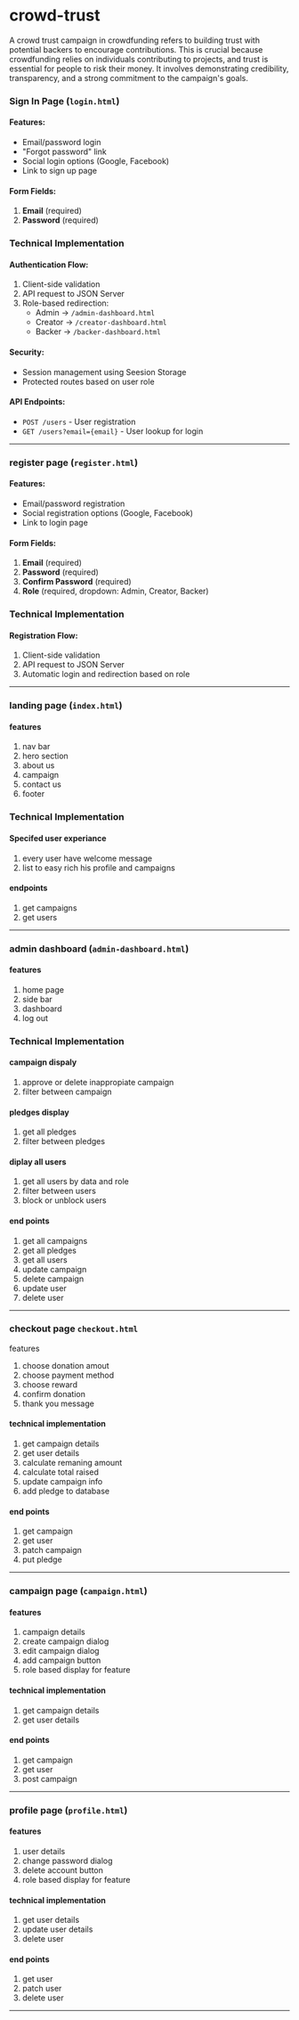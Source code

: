# crowd-trust
A crowd trust campaign in crowdfunding refers to building trust with potential backers to encourage contributions. This is crucial because crowdfunding relies on individuals contributing to projects, and trust is essential for people to risk their money. It involves demonstrating credibility, transparency, and a strong commitment to the campaign's goals.

### Sign In Page (`login.html`)

#### Features:
- Email/password login
- "Forgot password" link
- Social login options (Google, Facebook)
- Link to sign up page

#### Form Fields:
1. **Email** (required)
2. **Password** (required)

### Technical Implementation

#### Authentication Flow:
1. Client-side validation
2. API request to JSON Server
3. Role-based redirection:
   - Admin → `/admin-dashboard.html`
   - Creator → `/creator-dashboard.html`
   - Backer → `/backer-dashboard.html`

#### Security:
- Session management using Seesion Storage
- Protected routes based on user role

#### API Endpoints:
- `POST /users` - User registration
- `GET /users?email={email}` - User lookup for login
*************************
### register page (`register.html`)
#### Features:
- Email/password registration
- Social registration options (Google, Facebook)
- Link to login page

#### Form Fields:
1. **Email** (required)
2. **Password** (required)
3. **Confirm Password** (required)
4. **Role** (required, dropdown: Admin, Creator, Backer)

### Technical Implementation

#### Registration Flow:
1. Client-side validation
2. API request to JSON Server
3. Automatic login and redirection based on role
***********************
### landing page (`index.html`)
#### features 
1. nav bar
2. hero section
3. about us
4. campaign
5. contact us
6. footer
### Technical Implementation
#### Specifed user experiance
1. every user have welcome message
2. list to easy rich his profile and campaigns
#### endpoints
1. get  campaigns
2. get  users
**************************
### admin dashboard (`admin-dashboard.html`)
#### features 
1. home page
2. side bar
3. dashboard
4. log out


### Technical Implementation

 #### campaign dispaly 
 1. approve or delete inappropiate campaign
 2. filter between campaign
 #### pledges display
 1. get all pledges
 2. filter between pledges
 #### diplay all users
 1. get all users by data and role
 2. filter between users
 3. block or unblock users
#### end points
1. get all campaigns
2. get all pledges
3. get all users
4. update campaign
5. delete campaign
6. update user
7. delete user
***********************************
### checkout page `checkout.html`
features
1. choose donation amout
2. choose payment method
3. choose reward
4. confirm donation
5. thank you message

#### technical implementation
1. get campaign details
2. get user details
3. calculate remaning amount
4. calculate total raised
5. update campaign info
6. add pledge to database
 #### end points
 1. get campaign
 2. get user
 3. patch campaign
 4. put pledge
*****************************
### campaign page (`campaign.html`)
#### features
1. campaign details
2. create campaign dialog
3. edit campaign dialog
4. add campaign button
5. role based display for feature
 #### technical implementation
 1. get campaign details
 2. get user details
 
 #### end points
 1. get campaign
 2. get user
 3. post campaign

********************
### profile page (`profile.html`)
#### features
1. user details
2. change password dialog
3. delete account button
4. role based display for feature
 #### technical implementation
 1. get user details
 2. update user details
 3. delete user
 #### end points
 1. get user
 2. patch user
 3. delete user
*********************







